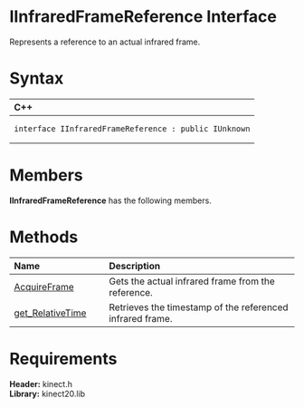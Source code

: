 IInfraredFrameReference Interface  
=================================  

Represents a reference to an actual infrared frame. <span id="syntaxSection"></span>

Syntax  
======  

<table>
<colgroup>
<col width="100%" />
</colgroup>
<thead>
<tr class="header">
<th align="left">C++</th>
</tr>
</thead>
<tbody>
<tr class="odd">
<td align="left"><pre><code>interface IInfraredFrameReference : public IUnknown</code></pre></td>
</tr>
</tbody>
</table>

<span id="classMembersSection"></span>

Members  
=======  

**IInfraredFrameReference** has the following members.  

<span id="publicmethodsSection"></span>

Methods  
=======  

<table>
<colgroup>
<col width="30%" />
<col width="60%" />
</colgroup>
<thead>
<tr class="header">
<th align="left">Name</th>
<th align="left">Description</th>
</tr>
</thead>
<tbody>
<tr class="odd">
<td align="left"><a href="IInfraredFrameReference/Methods/AcquireFrame_Method.md">AcquireFrame</a></td>
<td align="left">Gets the actual infrared frame from the reference.</td>
</tr>
<tr class="even">
<td align="left"><a href="IInfraredFrameReference/Methods/get_RelativeTime_Method.md">get_RelativeTime</a></td>
<td align="left">Retrieves the timestamp of the referenced infrared frame.</td>
</tr>
</tbody>
</table>

<span id="requirements"></span>

Requirements  
============  

**Header:** kinect.h  
**Library:** kinect20.lib  



<!--Please do not edit the data in the comment block below.-->
<!--
TOCTitle : IInfraredFrameReference Interface
RLTitle : IInfraredFrameReference Interface
KeywordK : IInfraredFrameReference interface, about
HelpPriority : 2
TopicType : apiref
KeywordF : IInfraredFrameReference
KeywordF : Microsoft.Kinect.kinect.IInfraredFrameReference
KeywordA : T:Microsoft.Kinect.kinect.IInfraredFrameReference
AssetID : T:Microsoft.Kinect.kinect.IInfraredFrameReference
Locale : en-us
CommunityContent : 1
APIType : Managed
APILocation : 
APIName : Microsoft.Kinect.kinect.IInfraredFrameReference
TargetOS : Windows
TopicType : kbSyntax
DevLang : C++
DocSet : K4Wv2
ProjType : K4Wv2Proj
Technology : Kinect for Windows
Product : Kinect for Windows SDK v2
productversion : 20
-->
